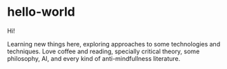 # hello-world

Hi!

Learning new things here, exploring approaches to some technologies and techniques. Love coffee and reading, specially critical theory, some philosophy, AI, and every kind of anti-mindfullness literature.
